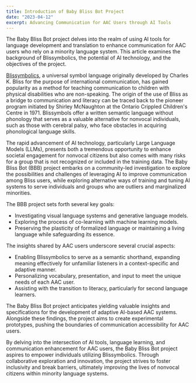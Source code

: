 ```yaml
---
title: Introduction of Baby Bliss Bot Project
date: "2023-04-12"
excerpt: Advancing Communication for AAC Users through AI Tools
---
```


The Baby Bliss Bot project delves into the realm of using AI tools for language development
and translation to enhance communication for AAC users who rely on a minority language system.
This article examines the background of Blissymbolics, the potential of AI technology, and
the objectives of the project.

[Blissymbolics](https://www.blissymbolics.org/), a universal symbol language originally developed
by Charles K. Bliss for the purpose of international communication, has gained popularity as a
method for teaching communication to children with physical disabilities who are non-speaking.
The origin of the use of Bliss as a bridge to communication and literacy can be traced back to the
pioneer program initiated by Shirley McNaughton at the Ontario Crippled Children's Centre in 1971.
Blissymbols offer a written semantic language without phonology that serves as a valuable alternative
for nonvocal individuals, such as those with cerebral palsy, who face obstacles in acquiring phonological
language skills.

The rapid advancement of AI technology, particularly Large Language Models (LLMs), presents both a
tremendous opportunity to enhance societal engagement for nonvocal citizens but also comes with many
risks for a group that is not recognized or included in the training data. The Baby Bliss Bot (BBB)
project embarks on a community-led investigation to explore the possibilities and challenges of
leveraging AI to improve communication among Bliss users, while exploring alternative ways of training
and tuning AI systems to serve individuals and groups who are outliers and marginalized minorities.

The BBB project sets forth several key goals:

* Investigating visual language systems and generative language models.
* Exploring the process of co-learning with machine learning models.
* Preserving the plasticity of formalized language or maintaining a living language while safeguarding
its essence.

The insights shared by AAC users underscore several crucial aspects:

* Enabling Blissymbolics to serve as a semantic shorthand, expanding meaning effectively for unfamiliar
listeners in a context-specific and adaptive manner.
* Personalizing vocabulary, presentation, and input to meet the unique needs of each AAC user.
* Assisting with the transition to literacy, particularly for second language learners.

The Baby Bliss Bot project anticipates yielding valuable insights and specifications for the development
of adaptive AI-based AAC systems. Alongside these findings, the project aims to create experimental
prototypes, pushing the boundaries of communication accessibility for AAC users.

By delving into the intersection of AI tools, language learning, and communication enhancement for AAC
users, the Baby Bliss Bot project aspires to empower individuals utilizing Blissymbolics. Through
collaborative exploration and innovation, the project strives to foster inclusivity and break barriers,
ultimately improving the lives of nonvocal citizens within minority language systems.
